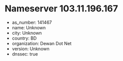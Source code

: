 # Nameserver 103.11.196.167

* as_number: 141467
* name: Unknown
* city: Unknown
* country: BD
* organization: Dewan Dot Net
* version: Unknown
* dnssec: true
